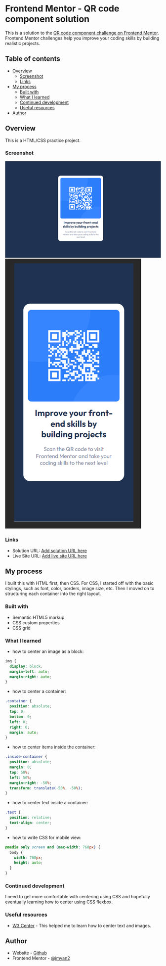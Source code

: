 # Frontend Mentor - QR code component solution

This is a solution to the [QR code component challenge on Frontend Mentor](https://www.frontendmentor.io/challenges/qr-code-component-iux_sIO_H). Frontend Mentor challenges help you improve your coding skills by building realistic projects.

## Table of contents

- [Overview](#overview)
  - [Screenshot](#screenshot)
  - [Links](#links)
- [My process](#my-process)
  - [Built with](#built-with)
  - [What I learned](#what-i-learned)
  - [Continued development](#continued-development)
  - [Useful resources](#useful-resources)
- [Author](#author)

## Overview

This is a HTML/CSS practice project.

### Screenshot

![Desktop Image](./desktop-image.png)
![Mobile Image](./mobile-image.png)

### Links

- Solution URL: [Add solution URL here](https://your-solution-url.com)
- Live Site URL: [Add live site URL here](https://your-live-site-url.com)

## My process

I built this with HTML first, then CSS. For CSS, I started off with the basic stylings, such as font, color, borders, image size, etc. Then I moved on to structuring each container into the right layout.

### Built with

- Semantic HTML5 markup
- CSS custom properties
- CSS grid

### What I learned

- how to center an image as a block:

```css
img {
  display: block;
  margin-left: auto;
  margin-right: auto;
}
```

- how to center a container:

```css
.container {
  position: absolute;
  top: 0;
  bottom: 0;
  left: 0;
  right: 0;
  margin: auto;
}
```

- how to center items inside the container:

```css
.inside-container {
  position: absolute;
  margin: 0;
  top: 50%;
  left: 50%;
  margin-right: -50%;
  transform: translate(-50%, -50%);
}
```

- how to center text inside a container:

```css
.text {
  position: relative;
  text-align: center;
}
```

- how to write CSS for mobile view:

```css
@media only screen and (max-width: 768px) {
  body {
    width: 768px;
    height: auto;
  }
}
```

### Continued development

I need to get more comfortable with centering using CSS and hopefully eventually learning how to center using CSS flexbox.

### Useful resources

- [W3 Center](https://www.w3.org/Style/Examples/007/center#block) - This helped me to learn how to center text and images.

## Author

- Website - [Github](https://github.com/imvan2)
- Frontend Mentor - [@imvan2](https://www.frontendmentor.io/profile/imvan2)
